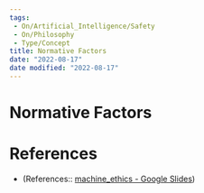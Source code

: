 ```yaml
---
tags:
 - On/Artificial_Intelligence/Safety
 - On/Philosophy
 - Type/Concept 
title: Normative Factors
date: "2022-08-17"
date modified: "2022-08-17"
---
```


# Normative Factors

# References
- (References:: [machine\_ethics - Google Slides](https://docs.google.com/presentation/d/1yibQ-RBSMnejAdEk8iMTTzYyTFmMiRasOLwdvvahZkE/edit#slide=id.g119cef9eecd_0_154))
